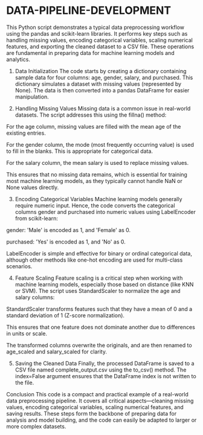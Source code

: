 # DATA-PIPELINE-DEVELOPMENT


This Python script demonstrates a typical data preprocessing workflow using the pandas and scikit-learn libraries. It performs key steps such as handling missing values, encoding categorical variables, scaling numerical features, and exporting the cleaned dataset to a CSV file. These operations are fundamental in preparing data for machine learning models and analytics.

1. Data Initialization
The code starts by creating a dictionary containing sample data for four columns: age, gender, salary, and purchased. This dictionary simulates a dataset with missing values (represented by None). The data is then converted into a pandas DataFrame for easier manipulation.

2. Handling Missing Values
Missing data is a common issue in real-world datasets. The script addresses this using the fillna() method:

For the age column, missing values are filled with the mean age of the existing entries.

For the gender column, the mode (most frequently occurring value) is used to fill in the blanks. This is appropriate for categorical data.

For the salary column, the mean salary is used to replace missing values.

This ensures that no missing data remains, which is essential for training most machine learning models, as they typically cannot handle NaN or None values directly.

3. Encoding Categorical Variables
Machine learning models generally require numeric input. Hence, the code converts the categorical columns gender and purchased into numeric values using LabelEncoder from scikit-learn:

gender: 'Male' is encoded as 1, and 'Female' as 0.

purchased: 'Yes' is encoded as 1, and 'No' as 0.

LabelEncoder is simple and effective for binary or ordinal categorical data, although other methods like one-hot encoding are used for multi-class scenarios.

4. Feature Scaling
Feature scaling is a critical step when working with machine learning models, especially those based on distance (like KNN or SVM). The script uses StandardScaler to normalize the age and salary columns:

StandardScaler transforms features such that they have a mean of 0 and a standard deviation of 1 (Z-score normalization).

This ensures that one feature does not dominate another due to differences in units or scale.

The transformed columns overwrite the originals, and are then renamed to age_scaled and salary_scaled for clarity.

5. Saving the Cleaned Data
Finally, the processed DataFrame is saved to a CSV file named complete_output.csv using the to_csv() method. The index=False argument ensures that the DataFrame index is not written to the file.

Conclusion
This code is a compact and practical example of a real-world data preprocessing pipeline. It covers all critical aspects—cleaning missing values, encoding categorical variables, scaling numerical features, and saving results. These steps form the backbone of preparing data for analysis and model building, and the code can easily be adapted to larger or more complex datasets.
